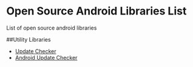# Open Source Android Libraries List
List of open source android libraries

##Utility Libraries
*	[Update Checker](https://github.com/rampo/UpdateChecker)
*	[Android Update Checker](https://github.com/danielemaddaluno/Android-Update-Checker)
